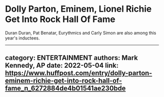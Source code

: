 # Dolly Parton, Eminem, Lionel Richie Get Into Rock Hall Of Fame

Duran Duran, Pat Benatar, Eurythmics and Carly Simon are also among this year's inductees.

---
category: ENTERTAINMENT
authors: Mark Kennedy, AP
date: 2022-05-04
link: https://www.huffpost.com/entry/dolly-parton-eminem-richie-get-into-rock-hall-of-fame_n_6272884de4b01541ae230bde
---
